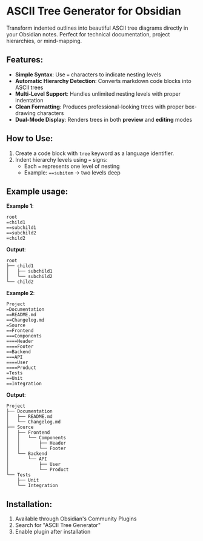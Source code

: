 # ASCII Tree Generator for Obsidian

Transform indented outlines into beautiful ASCII tree diagrams directly in your Obsidian notes. Perfect for technical documentation, project hierarchies, or mind-mapping.

## **Features**:

-   **Simple Syntax**: Use `=` characters to indicate nesting levels
-   **Automatic Hierarchy Detection**: Converts markdown code blocks into ASCII trees
-   **Multi-Level Support**: Handles unlimited nesting levels with proper indentation
-   **Clean Formatting**: Produces professional-looking trees with proper box-drawing characters
-   **Dual-Mode Display**: Renders trees in both **preview** and **editing** modes

## **How to Use**:

1. Create a code block with `tree` keyword as a language identifier.
2. Indent hierarchy levels using `=` signs:
    - Each `=` represents one level of nesting
    - Example: `==subitem` → two levels deep

## **Example usage**:

**Example 1**:

```tree
root
=child1
==subchild1
==subchild2
=child2
```

**Output**:

```
root
├── child1
│   ├── subchild1
│   └── subchild2
└── child2
```

**Example 2**:

```tree
Project
=Documentation
==README.md
==Changelog.md
=Source
==Frontend
===Components
====Header
====Footer
==Backend
===API
====User
====Product
=Tests
==Unit
==Integration
```

**Output**:

```
Project
├── Documentation
│   ├── README.md
│   └── Changelog.md
├── Source
│   ├── Frontend
│   │   └── Components
│   │       ├── Header
│   │       └── Footer
│   └── Backend
│       └── API
│           ├── User
│           └── Product
└── Tests
    ├── Unit
    └── Integration
```

## **Installation**:

1. Available through Obsidian's Community Plugins
2. Search for "ASCII Tree Generator"
3. Enable plugin after installation
